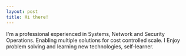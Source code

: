 ```yaml
---
layout: post
title: Hi there!
---
```


I'm a professional experienced in Systems, Network and Security Operations. 
Enabling multiple solutions for cost controlled scale. 
I Enjoy problem solving and learning new technologies, self-learner. 

